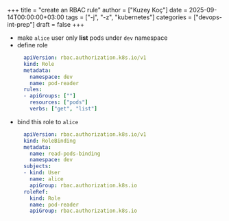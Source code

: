 +++
title = "create an RBAC rule"
author = ["Kuzey Koç"]
date = 2025-09-14T00:00:00+03:00
tags = ["-j", "-z", "kubernetes"]
categories = ["devops-int-prep"]
draft = false
+++

-   make `alice` user only **list** pods under `dev` namespace
-   define role
    ```yaml
      apiVersion: rbac.authorization.k8s.io/v1
      kind: Role
      metadata:
        namespace: dev
        name: pod-reader
      rules:
    ​  - apiGroups: [""]
        resources: ["pods"]
        verbs: ["get", "list"]
    ```
-   bind this role to `alice`
    ```yaml
      apiVersion: rbac.authorization.k8s.io/v1
      kind: RoleBinding
      metadata:
        name: read-pods-binding
        namespace: dev
      subjects:
    ​  - kind: User
        name: alice
        apiGroup: rbac.authorization.k8s.io
      roleRef:
        kind: Role
        name: pod-reader
        apiGroup: rbac.authorization.k8s.io
    ```
